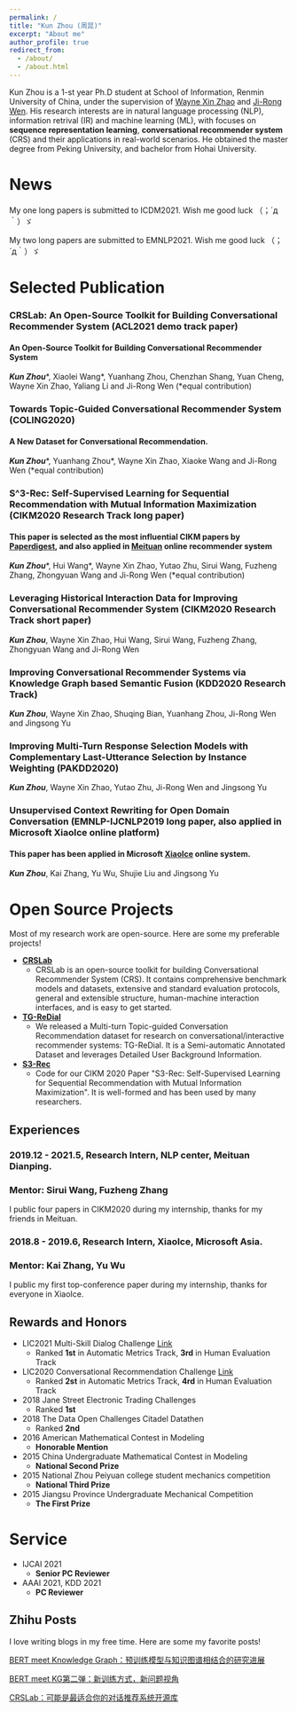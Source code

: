```yaml
---
permalink: /
title: "Kun Zhou (周昆)"
excerpt: "About me"
author_profile: true
redirect_from: 
  - /about/
  - /about.html
---
```


Kun Zhou is a 1-st year Ph.D student at School of Information, Renmin University of China, under the supervision of [Wayne Xin Zhao](https://scholar.google.com/citations?user=JNhNacoAAAAJ&hl=zh-CN) and [Ji-Rong Wen](https://scholar.google.com/citations?user=tbxCHJgAAAAJ&hl=zh-CN). His research interests are in natural language processing (NLP), information retrival (IR) and machine learning (ML), with focuses on **sequence representation learning**, **conversational recommender system** (CRS) and their applications in real-world scenarios. He obtained the master degree from Peking University, and bachelor from Hohai University.

News
======
My one long papers is submitted to ICDM2021. Wish me good luck （；´д｀）ゞ

My two long papers are submitted to EMNLP2021. Wish me good luck （；´д｀）ゞ


Selected Publication
======

### CRSLab: An Open-Source Toolkit for Building Conversational Recommender System (ACL2021 demo track paper)
#### An Open-Source Toolkit for Building Conversational Recommender System
***Kun Zhou***\*, Xiaolei Wang\*, Yuanhang Zhou, Chenzhan Shang, Yuan Cheng, Wayne Xin Zhao, Yaliang Li and Ji-Rong Wen (\*equal contribution)

### Towards Topic-Guided Conversational Recommender System (COLING2020)
#### A New Dataset for Conversational Recommendation.
***Kun Zhou***\*, Yuanhang Zhou\*, Wayne Xin Zhao, Xiaoke Wang and Ji-Rong Wen (\*equal contribution)

### S^3-Rec: Self-Supervised Learning for Sequential Recommendation with Mutual Information Maximization (CIKM2020 Research Track long paper)
#### This paper is selected as the most influential CIKM papers by [Paperdigest](https://www.paperdigest.org/2021/03/most-influential-cikm-papers-2021-03/), and also applied in [Meituan](https://www.meituan.com/) online recommender system
***Kun Zhou***\*, Hui Wang\*, Wayne Xin Zhao, Yutao Zhu, Sirui Wang, Fuzheng Zhang, Zhongyuan Wang and Ji-Rong Wen (\*equal contribution)

### Leveraging Historical Interaction Data for Improving Conversational Recommender System (CIKM2020 Research Track short paper)
***Kun Zhou***, Wayne Xin Zhao, Hui Wang, Sirui Wang, Fuzheng Zhang, Zhongyuan Wang and Ji-Rong Wen

### Improving Conversational Recommender Systems via Knowledge Graph based Semantic Fusion (KDD2020 Research Track)
***Kun Zhou***, Wayne Xin Zhao, Shuqing Bian, Yuanhang Zhou, Ji-Rong Wen and Jingsong Yu

### Improving Multi-Turn Response Selection Models with Complementary Last-Utterance Selection by Instance Weighting (PAKDD2020)
***Kun Zhou***, Wayne Xin Zhao, Yutao Zhu, Ji-Rong Wen and Jingsong Yu

### Unsupervised Context Rewriting for Open Domain Conversation (EMNLP-IJCNLP2019 long paper, also applied in Microsoft XiaoIce online platform)
#### This paper has been applied in Microsoft [XiaoIce](https://e.xiaoice.com/Home?r=%2F) online system.
***Kun Zhou***, Kai Zhang, Yu Wu, Shujie Liu and Jingsong Yu


Open Source Projects
======
Most of my research work are open-source. Here are some my preferable projects!

* [**CRSLab**](https://github.com/RUCAIBox/CRSLab)
  * CRSLab is an open-source toolkit for building Conversational Recommender System (CRS). It contains comprehensive benchmark models and datasets, extensive and standard evaluation protocols, general and extensible structure, human-machine interaction interfaces, and is easy to get started.
* [**TG-ReDial**](https://github.com/RUCAIBox/TG-ReDial)
  * We released a Multi-turn Topic-guided Conversation Recommendation dataset for research on conversational/interactive recommender systems: TG-ReDial. It is a Semi-automatic Annotated Dataset and leverages Detailed User Background Information.
* [**S3-Rec**](https://github.com/RUCAIBox/CIKM2020-S3Rec)
  * Code for our CIKM 2020 Paper "S3-Rec: Self-Supervised Learning for Sequential Recommendation with Mutual Information Maximization". It is well-formed and has been used by many researchers.

Experiences
------
### 2019.12 - 2021.5, Research Intern, NLP center, Meituan Dianping.
### Mentor: Sirui Wang, Fuzheng Zhang
I public four papers in CIKM2020 during my internship, thanks for my friends in Meituan.

### 2018.8 - 2019.6, Research Intern, XiaoIce, Microsoft Asia.
### Mentor: Kai Zhang, Yu Wu
I public my first top-conference paper during my internship, thanks for everyone in XiaoIce.

Rewards and Honors
------
* LIC2021 Multi-Skill Dialog Challenge [Link](https://aistudio.baidu.com/aistudio/competition/detail/29?isFromCcf=true)
  * Ranked **1st** in Automatic Metrics Track, **3rd** in Human Evaluation Track
* LIC2020 Conversational Recommendation Challenge [Link](https://aistudio.baidu.com/aistudio/competition/detail/67)
  * Ranked **2st** in Automatic Metrics Track, **4rd** in Human Evaluation Track
* 2018 Jane Street Electronic Trading Challenges 
  * Ranked **1st**
* 2018 The Data Open Challenges Citadel Datathen 
  * Ranked **2nd**
* 2016 American Mathematical Contest in Modeling 
  * **Honorable Mention**
* 2015 China Undergraduate Mathematical Contest in Modeling 
  * **National Second Prize**
* 2015 National Zhou Peiyuan college student mechanics competition 
  * **National Third Prize**
* 2015 Jiangsu Province Undergraduate Mechanical Competition 
  * **The First Prize**

Service
======
* IJCAI 2021
  * **Senior PC Reviewer**
* AAAI 2021, KDD 2021
  * **PC Reviewer**

Zhihu Posts
------
I love writing blogs in my free time. Here are some my favorite posts!

[BERT meet Knowledge Graph：预训练模型与知识图谱相结合的研究进展](https://zhuanlan.zhihu.com/p/270009212)

[BERT meet KG第二弹：新训练方式，新问题视角](https://zhuanlan.zhihu.com/p/356415715)

[CRSLab：可能是最适合你的对话推荐系统开源库](https://zhuanlan.zhihu.com/p/341955912)
